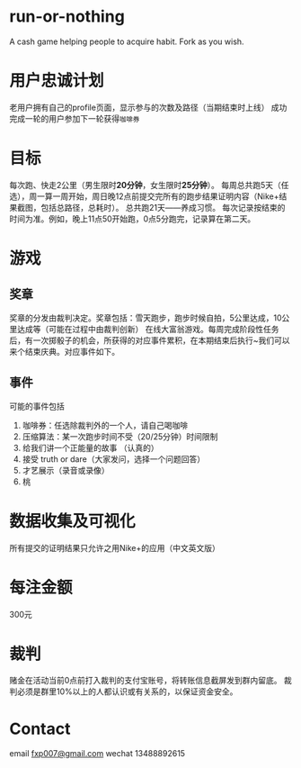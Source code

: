 run-or-nothing
==============

A cash game helping people to acquire habit. Fork as you wish.

用户忠诚计划
====
老用户拥有自己的profile页面，显示参与的次数及路径（当期结束时上线）
成功完成一轮的用户参加下一轮获得`咖啡券`

目标
====
每次跑、快走2公里（男生限时**20分钟**，女生限时**25分钟**）。
每周总共跑5天（任选），周一算一周开始，周日晚12点前提交完所有的跑步结果证明内容（Nike+结果截图，包括总路径，总耗时）。
总共跑21天——养成习惯。
每次记录按结束的时间为准。例如，晚上11点50开始跑，0点5分跑完，记录算在第二天。

游戏
====

奖章
----
奖章的分发由裁判决定。奖章包括：雪天跑步，跑步时候自拍，5公里达成，10公里达成等（可能在过程中由裁判创新）
在线大富翁游戏。每周完成阶段性任务后，有一次掷骰子的机会，所获得的对应事件累积，在本期结束后执行~我们可以来个结束庆典。对应事件如下。

事件
----
可能的事件包括

1.  咖啡券：任选除裁判外的一个人，请自己喝咖啡
2.  压缩算法：某一次跑步时间不受（20/25分钟）时间限制
3.  给我们讲一个正能量的故事 （认真的）
4.  接受 truth or dare（大家发问，选择一个问题回答）
5.  才艺展示（录音或录像）
6.  桃

数据收集及可视化
====
所有提交的证明结果只允许之用Nike+的应用（中文英文版）

每注金额
====
300元

裁判
====
赌金在活动当前0点前打入裁判的支付宝账号，将转账信息截屏发到群内留底。
裁判必须是群里10%以上的人都认识或有关系的，以保证资金安全。

Contact
====
email fxp007@gmail.com
wechat 13488892615

